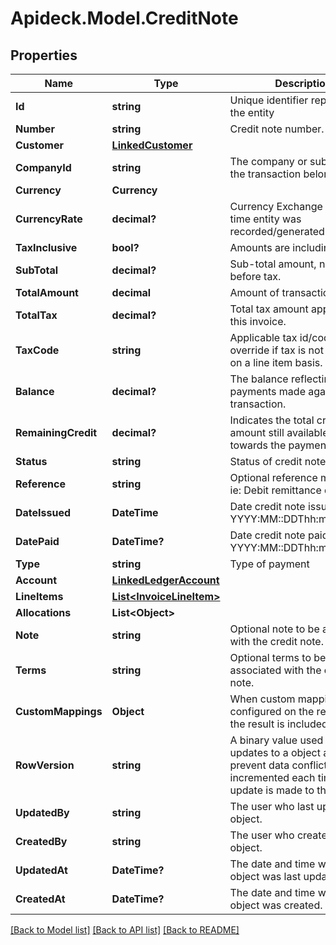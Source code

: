 # Apideck.Model.CreditNote

## Properties

Name | Type | Description | Notes
------------ | ------------- | ------------- | -------------
**Id** | **string** | Unique identifier representing the entity | [readonly] 
**Number** | **string** | Credit note number. | [optional] 
**Customer** | [**LinkedCustomer**](LinkedCustomer.md) |  | [optional] 
**CompanyId** | **string** | The company or subsidiary id the transaction belongs to | [optional] 
**Currency** | **Currency** |  | [optional] 
**CurrencyRate** | **decimal?** | Currency Exchange Rate at the time entity was recorded/generated. | [optional] 
**TaxInclusive** | **bool?** | Amounts are including tax | [optional] 
**SubTotal** | **decimal?** | Sub-total amount, normally before tax. | [optional] 
**TotalAmount** | **decimal** | Amount of transaction | 
**TotalTax** | **decimal?** | Total tax amount applied to this invoice. | [optional] 
**TaxCode** | **string** | Applicable tax id/code override if tax is not supplied on a line item basis. | [optional] 
**Balance** | **decimal?** | The balance reflecting any payments made against the transaction. | [optional] 
**RemainingCredit** | **decimal?** | Indicates the total credit amount still available to apply towards the payment. | [optional] 
**Status** | **string** | Status of credit notes | [optional] 
**Reference** | **string** | Optional reference message ie: Debit remittance detail. | [optional] 
**DateIssued** | **DateTime** | Date credit note issued - YYYY:MM::DDThh:mm:ss.sTZD | [optional] 
**DatePaid** | **DateTime?** | Date credit note paid - YYYY:MM::DDThh:mm:ss.sTZD | [optional] 
**Type** | **string** | Type of payment | [optional] 
**Account** | [**LinkedLedgerAccount**](LinkedLedgerAccount.md) |  | [optional] 
**LineItems** | [**List&lt;InvoiceLineItem&gt;**](InvoiceLineItem.md) |  | [optional] 
**Allocations** | **List&lt;Object&gt;** |  | [optional] 
**Note** | **string** | Optional note to be associated with the credit note. | [optional] 
**Terms** | **string** | Optional terms to be associated with the credit note. | [optional] 
**CustomMappings** | **Object** | When custom mappings are configured on the resource, the result is included here. | [optional] [readonly] 
**RowVersion** | **string** | A binary value used to detect updates to a object and prevent data conflicts. It is incremented each time an update is made to the object. | [optional] 
**UpdatedBy** | **string** | The user who last updated the object. | [optional] [readonly] 
**CreatedBy** | **string** | The user who created the object. | [optional] [readonly] 
**UpdatedAt** | **DateTime?** | The date and time when the object was last updated. | [optional] [readonly] 
**CreatedAt** | **DateTime?** | The date and time when the object was created. | [optional] [readonly] 

[[Back to Model list]](../README.md#documentation-for-models) [[Back to API list]](../README.md#documentation-for-api-endpoints) [[Back to README]](../README.md)

